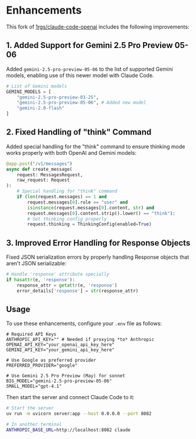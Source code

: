 # Enhancements

This fork of [1rgs/claude-code-openai](https://github.com/1rgs/claude-code-openai) includes the following improvements:

## 1. Added Support for Gemini 2.5 Pro Preview 05-06

Added `gemini-2.5-pro-preview-05-06` to the list of supported Gemini models, enabling use of this newer model with Claude Code.

```python
# List of Gemini models
GEMINI_MODELS = [
    "gemini-2.5-pro-preview-03-25",
    "gemini-2.5-pro-preview-05-06", # Added new model
    "gemini-2.0-flash"
]
```

## 2. Fixed Handling of "think" Command

Added special handling for the "think" command to ensure thinking mode works properly with both OpenAI and Gemini models:

```python
@app.post("/v1/messages")
async def create_message(
    request: MessagesRequest,
    raw_request: Request
):
    # Special handling for "think" command
    if (len(request.messages) == 1 and 
        request.messages[0].role == "user" and
        isinstance(request.messages[0].content, str) and
        request.messages[0].content.strip().lower() == "think"):
        # Set thinking config properly
        request.thinking = ThinkingConfig(enabled=True)
```

## 3. Improved Error Handling for Response Objects

Fixed JSON serialization errors by properly handling Response objects that aren't JSON serializable:

```python
# Handle 'response' attribute specially
if hasattr(e, 'response'):
    response_attr = getattr(e, 'response')
    error_details['response'] = str(response_attr)
```

## Usage

To use these enhancements, configure your `.env` file as follows:

```
# Required API Keys
ANTHROPIC_API_KEY="" # Needed if proxying *to* Anthropic
OPENAI_API_KEY="your_openai_api_key_here"
GEMINI_API_KEY="your_gemini_api_key_here"

# Use Google as preferred provider
PREFERRED_PROVIDER="google"

# Use Gemini 2.5 Pro Preview (May) for sonnet 
BIG_MODEL="gemini-2.5-pro-preview-05-06"
SMALL_MODEL="gpt-4.1"
```

Then start the server and connect Claude Code to it:

```bash
# Start the server
uv run -m uvicorn server:app --host 0.0.0.0 --port 8082

# In another terminal
ANTHROPIC_BASE_URL=http://localhost:8082 claude
```